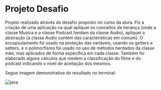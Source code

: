 # Projeto Desafio 

Projeto realizado através do desafio proposto no curso da alura. Fiz a criação de uma aplicação na qual apliquei os conceitos de herança (onde a classe Musica e a classe Podcast herdam da classe Audio), apliquei a abstração (a classe Audio contém das características em comum). O encapsulamento foi usado na proteção das variáveis, usando os getters e setters, e o polimorfismo foi usado no uso de métodos herdados da classe mãe, mas aplicados de forma específica em cada classe.  Também foi elaborado alguns cálculos que medem a classificação do filme e do podcast indicando o nível de aceitação dos mesmos.

Segue imagem demonstrativa do resultado no terminal:

![java](https://user-images.githubusercontent.com/95857175/235223626-eccfefdb-c220-46b7-88fe-d5f9f908f022.png#vitrinedev)
